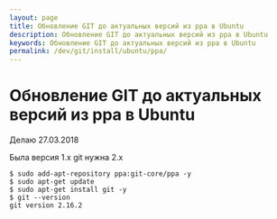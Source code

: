 ```yaml
---
layout: page
title: Обновление GIT до актуальных версий из ppa в Ubuntu
description: Обновление GIT до актуальных версий из ppa в Ubuntu
keywords: Обновление GIT до актуальных версий из ppa в Ubuntu
permalink: /dev/git/install/ubuntu/ppa/
---
```


# Обновление GIT до актуальных версий из ppa в Ubuntu

Делаю 27.03.2018

Была версия 1.x git нужна 2.x

    $ sudo add-apt-repository ppa:git-core/ppa -y
    $ sudo apt-get update
    $ sudo apt-get install git -y
    $ git --version
    git version 2.16.2

